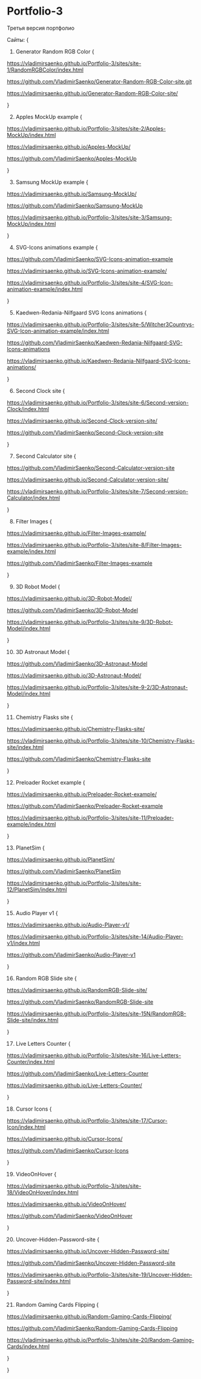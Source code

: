 # Portfolio-3
 
Третья версия портфолио


Сайты: {

1. Generator Random RGB Color {

https://vladimirsaenko.github.io/Portfolio-3/sites/site-1/RandomRGBColor/index.html

https://github.com/VladimirSaenko/Generator-Random-RGB-Color-site.git

https://vladimirsaenko.github.io/Generator-Random-RGB-Color-site/

}

2. Apples MockUp example {

https://vladimirsaenko.github.io/Portfolio-3/sites/site-2/Apples-MockUp/index.html

https://vladimirsaenko.github.io/Apples-MockUp/

https://github.com/VladimirSaenko/Apples-MockUp

}

3. Samsung MockUp example {

https://vladimirsaenko.github.io/Samsung-MockUp/

https://github.com/VladimirSaenko/Samsung-MockUp

https://vladimirsaenko.github.io/Portfolio-3/sites/site-3/Samsung-MockUp/index.html

}

4. SVG-Icons animations example {

 https://github.com/VladimirSaenko/SVG-Icons-animation-example
 
 https://vladimirsaenko.github.io/SVG-Icons-animation-example/
 
 https://vladimirsaenko.github.io/Portfolio-3/sites/site-4/SVG-Icon-animation-example/index.html
 
 }

5. Kaedwen-Redania-Nilfgaard SVG Icons animations {
  
  https://vladimirsaenko.github.io/Portfolio-3/sites/site-5/Witcher3Countrys-SVG-Icon-animation-example/index.html
  
  https://github.com/VladimirSaenko/Kaedwen-Redania-Nilfgaard-SVG-Icons-animations
  
  https://vladimirsaenko.github.io/Kaedwen-Redania-Nilfgaard-SVG-Icons-animations/
  
  }
  
 6. Second Clock site {
   
   https://vladimirsaenko.github.io/Portfolio-3/sites/site-6/Second-version-Clock/index.html
   
   https://vladimirsaenko.github.io/Second-Clock-version-site/
   
   https://github.com/VladimirSaenko/Second-Clock-version-site
   
   }
   
 7. Second Calculator site {
   
   https://github.com/VladimirSaenko/Second-Calculator-version-site
   
   https://vladimirsaenko.github.io/Second-Calculator-version-site/
   
   https://vladimirsaenko.github.io/Portfolio-3/sites/site-7/Second-version-Calculator/index.html
   
   }
   
   8. Filter Images {
   
   https://vladimirsaenko.github.io/Filter-Images-example/
   
   https://vladimirsaenko.github.io/Portfolio-3/sites/site-8/Filter-Images-example/index.html
   
   https://github.com/VladimirSaenko/Filter-Images-example
   
   }
  
  9. 3D Robot Model {
   
   https://vladimirsaenko.github.io/3D-Robot-Model/
   
   https://github.com/VladimirSaenko/3D-Robot-Model
   
   https://vladimirsaenko.github.io/Portfolio-3/sites/site-9/3D-Robot-Model/index.html
   
   }
   
  10. 3D Astronaut Model {
  
  https://github.com/VladimirSaenko/3D-Astronaut-Model
  
  https://vladimirsaenko.github.io/3D-Astronaut-Model/
  
  https://vladimirsaenko.github.io/Portfolio-3/sites/site-9-2/3D-Astronaut-Model/index.html
  
  }
  
  11. Chemistry Flasks site {
   
   https://vladimirsaenko.github.io/Chemistry-Flasks-site/
   
   https://vladimirsaenko.github.io/Portfolio-3/sites/site-10/Chemistry-Flasks-site/index.html
   
   https://github.com/VladimirSaenko/Chemistry-Flasks-site
   
   }
   
   12. Preloader Rocket example {
 
   https://vladimirsaenko.github.io/Preloader-Rocket-example/
   
   https://github.com/VladimirSaenko/Preloader-Rocket-example
   
   https://vladimirsaenko.github.io/Portfolio-3/sites/site-11/Preloader-example/index.html
   
   }
   
   13. PlanetSim {
   
   https://vladimirsaenko.github.io/PlanetSim/
   
   https://github.com/VladimirSaenko/PlanetSim
   
   https://vladimirsaenko.github.io/Portfolio-3/sites/site-12/PlanetSim/index.html
   
   }
  
  15. Audio Player v1 {
  
  https://vladimirsaenko.github.io/Audio-Player-v1/
  
  https://vladimirsaenko.github.io/Portfolio-3/sites/site-14/Audio-Player-v1/index.html
  
  https://github.com/VladimirSaenko/Audio-Player-v1
  
  }
   
  16. Random RGB Slide site  {
   
  https://vladimirsaenko.github.io/RandomRGB-Slide-site/
  
  https://github.com/VladimirSaenko/RandomRGB-Slide-site
  
  https://vladimirsaenko.github.io/Portfolio-3/sites/site-15N/RandomRGB-Slide-site/index.html
  
  }
  
  17. Live Letters Counter {
   
  https://vladimirsaenko.github.io/Portfolio-3/sites/site-16/Live-Letters-Counter/index.html
  
  https://github.com/VladimirSaenko/Live-Letters-Counter
  
  https://vladimirsaenko.github.io/Live-Letters-Counter/
  
  }
  
  18. Cursor Icons {
   
  https://vladimirsaenko.github.io/Portfolio-3/sites/site-17/Cursor-Icon/index.html
  
  https://vladimirsaenko.github.io/Cursor-Icons/
  
  https://github.com/VladimirSaenko/Cursor-Icons
  
  }
 
  19. VideoOnHover {
   
  https://vladimirsaenko.github.io/Portfolio-3/sites/site-18/VideoOnHover/index.html
  
  https://vladimirsaenko.github.io/VideoOnHover/
  
  https://github.com/VladimirSaenko/VideoOnHover
  
  }
  
  20. Uncover-Hidden-Password-site {
  
  https://vladimirsaenko.github.io/Uncover-Hidden-Password-site/
  
  https://github.com/VladimirSaenko/Uncover-Hidden-Password-site
  
  https://vladimirsaenko.github.io/Portfolio-3/sites/site-19/Uncover-Hidden-Password-site/index.html
  
  }
  
  21. Random Gaming Cards Flipping {
  
  https://vladimirsaenko.github.io/Random-Gaming-Cards-Flipping/
  
  https://github.com/VladimirSaenko/Random-Gaming-Cards-Flipping
  
  https://vladimirsaenko.github.io/Portfolio-3/sites/site-20/Random-Gaming-Cards/index.html
  
  }
  
   }
